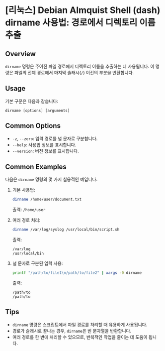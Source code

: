 # [리눅스] Debian Almquist Shell (dash) dirname 사용법: 경로에서 디렉토리 이름 추출

## Overview
`dirname` 명령은 주어진 파일 경로에서 디렉토리 이름을 추출하는 데 사용됩니다. 이 명령은 파일의 전체 경로에서 마지막 슬래시(`/`) 이전의 부분을 반환합니다.

## Usage
기본 구문은 다음과 같습니다:
```
dirname [options] [arguments]
```

## Common Options
- `-z`, `--zero`: 입력 경로를 널 문자로 구분합니다.
- `--help`: 사용법 정보를 표시합니다.
- `--version`: 버전 정보를 표시합니다.

## Common Examples
다음은 `dirname` 명령의 몇 가지 실용적인 예입니다.

1. 기본 사용법:
   ```sh
   dirname /home/user/document.txt
   ```
   출력: `/home/user`

2. 여러 경로 처리:
   ```sh
   dirname /var/log/syslog /usr/local/bin/script.sh
   ```
   출력:
   ```
   /var/log
   /usr/local/bin
   ```

3. 널 문자로 구분된 입력 사용:
   ```sh
   printf "/path/to/file1\n/path/to/file2" | xargs -0 dirname
   ```
   출력:
   ```
   /path/to
   /path/to
   ```

## Tips
- `dirname` 명령은 스크립트에서 파일 경로를 처리할 때 유용하게 사용됩니다.
- 경로가 슬래시로 끝나는 경우, `dirname`은 빈 문자열을 반환합니다.
- 여러 경로를 한 번에 처리할 수 있으므로, 반복적인 작업을 줄이는 데 도움이 됩니다.